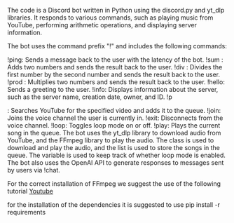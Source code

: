 The code is a Discord bot written in Python using the discord.py and yt_dlp libraries. It responds to various commands, such as playing music from YouTube, performing arithmetic operations, and displaying server information.

The bot uses the command prefix "!" and includes the following commands:

!ping: Sends a message back to the user with the latency of the bot.
!sum <numOne> <numTwo>: Adds two numbers and sends the result back to the user.
!div <numOne> <numTwo>: Divides the first number by the second number and sends the result back to the user.
!prod <numOne> <numTwo>: Multiplies two numbers and sends the result back to the user.
!hello: Sends a greeting to the user.
!info: Displays information about the server, such as the server name, creation date, owner, and ID.
!p <search>: Searches YouTube for the specified video and adds it to the queue.
!join: Joins the voice channel the user is currently in.
!exit: Disconnects from the voice channel.
!loop: Toggles loop mode on or off.
!play: Plays the current song in the queue.
The bot uses the yt_dlp library to download audio from YouTube, and the FFmpeg library to play the audio. The class is used to download and play the audio, and the list is used to store the songs in the queue. The variable is used to keep track of whether loop mode is enabled. The bot also uses the OpenAI API to generate responses to messages sent by users via !chat.

For the correct installation of FFmpeg we suggest the use of the following tutorial [Youtube](https://www.youtube.com/watch?v=re_IEwXlcXU) 

  
for the installation of the dependencies it is suggested to use pip install -r requirements

